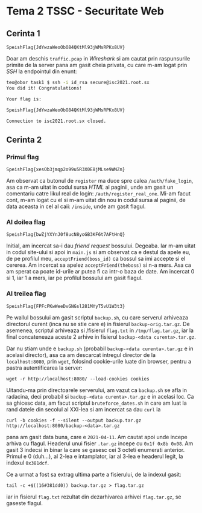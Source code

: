 # Tema 2 TSSC - Securitate Web
## Cerinta 1
```
SpeishFlag{JdYwzaWeoObO84QKtMl93jWMsRPKx8UV}
```
Doar am deschis `traffic.pcap` in *Wireshark* si am cautat prin raspunsurile
primite de la server pana am gasit cheia privata, cu care m-am logat prin *SSH*
la endpointul din enunt:
```bash
teo@obor task1 $ ssh -i id_rsa secure@isc2021.root.sx
You did it! Congratulations!

Your flag is:

SpeishFlag{JdYwzaWeoObO84QKtMl93jWMsRPKx8UV}

Connection to isc2021.root.sx closed.
```


## Cerinta 2
### Primul flag
```
SpeishFlag{xesOb3jmqp2o99u5R3X0E8jMLse9WNZn}
```

Am observat ca butonul de `register` ma duce spre calea `/auth/fake_login`, asa
ca m-am uitat in codul sursa *HTML* al paginii, unde am gasit un comentariu
catre likul real de login: `/auth/register_real_one`. Mi-am facut cont, m-am
logat cu el si m-am uitat din nou in codul sursa al paginii, de data aceasta in
cel al caii: `/inside`, unde am gasit flagul.


### Al doilea flag
```
SpeishFlag{bwZjYXYnJ0f8ucN8yoGB3KF6t7AFtHnQ}
```

Initial, am incercat sa-i dau *friend request* bossului. Degeaba. Iar m-am uitat
in codul site-ului si apoi in `main.js` si am observat ca e destul da apele eu,
de pe profilul meu, `acceptFriend(boss_id)` ca bossul sa imi accepte si el
cererea. Am incercat sa apelez `acceptFriend(theboss)` si n-a mers. Asa ca am
sperat ca poate id-urile ar putea fi ca intr-o baza de date. Am incercat 0 si 1,
iar 1 a mers, iar pe profilul bossului am gasit flagul.


### Al treilea flag
```
SpeishFlag{FPFcPKwWeeDvGNGsl281MYyT5vU1W3t3}
```

Pe wallul bossului am gasit scriptul `backup.sh`, cu care serverul arhiveaza
directorul curent (inca nu se stie care e) in fisierul `backup-orig.tar.gz`. De
asemenea, scriptul arhiveaza si /fisierul `flag.txt` in `/tmp/flag.tar.gz`, iar
la final concateneaza aceste 2 arhive in fisierul
`backup-<data curenta>.tar.gz`.

Dar nu stiam unde e `backup.sh` (probabil `backup-<data curenta>.tar.gz` e in
acelasi director), asa ca am descarcat intregul director de la `localhost:8080`,
prin `wget`, folosind cookie-urile luate din browser, pentru a pastra
autentificarea la server:
```
wget -r http://localhost:8080/ --load-cookies cookies
```
Uitandu-ma prin directoarele serverului, am vazut ca `backup.sh` se afla in
radacina, deci probabil si `backup-<data curenta>.tar.gz` e in acelasi loc. Ca
sa ghicesc data, am facut scriptul `bruteforce_dates.sh` in care am luat la rand
datele din secolul al XXI-lea si am incercat sa dau `curl` la
```
curl -b cookies -f --silent --output backup.tar.gz http://localhost:8080/backup-<data>.tar.gz
```
pana am gasit data buna, care e `2021-04-11`. Am cautat apoi unde incepe arhiva
cu flagul. Headerul unui fisier `.tar.gz` incepe cu `0x1f 0x8b 0x08`. Am gasit
3 indecsi in binar la care se gasesc cei 3 octeti enumerati anterior. Primul e 0
(duh...), al 2-lea e intamplator, iar al 3-lea e headerul legit, la indexul
`0x381dcf`.

Ce a urmat a fost sa extrag ultima parte a fisierului, de la indexul gasit:
```
tail -c +$((16#381dd0)) backup.tar.gz > flag.tar.gz
```
iar in fisierul `flag.txt` rezultat din dezarhivarea arhivei `flag.tar.gz`, se
gaseste flagul.
